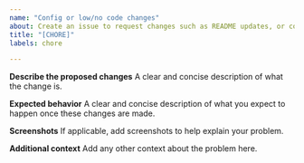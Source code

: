 ```yaml
---
name: "Config or low/no code changes"
about: Create an issue to request changes such as README updates, or config changes.
title: "[CHORE]"
labels: chore

---
```


**Describe the proposed changes**
A clear and concise description of what the change is.

**Expected behavior**
A clear and concise description of what you expect to happen once these changes are made.

**Screenshots**
If applicable, add screenshots to help explain your problem.

**Additional context**
Add any other context about the problem here.
